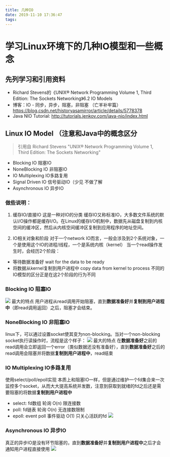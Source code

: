 ```yaml
---
title: 几种IO
date: 2019-11-10 17:36:47
tags:
---
```

# 学习Linux环境下的几种IO模型和一些概念

## 先列学习和引用资料

* Richard Stevens的《UNIX® Network Programming Volume 1, Third Edition: The Sockets Networking》6.2 IO Models
* 博客：IO - 同步，异步，阻塞，非阻塞 （亡羊补牢篇） https://blog.csdn.net/historyasamirror/article/details/5778378
* Java NIO Tutorial: http://tutorials.jenkov.com/java-nio/index.html

## Linux IO Model （注意和Java中的概念区分
> 引用自 Richard Stevens "UNIX® Network Programming Volume 1, Third Edition: The Sockets Networking" 
* Blocking IO       阻塞IO
* NoneBlocking IO   非阻塞IO
* IO Multiplexing   IO多路复用
* Signal Driven IO  信号驱动IO（少见 不做了解
* Asynchronous IO   异步IO

### 做些说明：
1. 缓存IO/直接IO
这是一种对IO的分类 缓存IO又称标准IO，大多数文件系统的默认I/O操作都是缓存I/O。在Linux的缓存I/O机制中，数据先从磁盘复制到内核空间的缓冲区，然后从内核空间缓冲区复制到应用程序的地址空间。 

2. IO相关对象和阶段
对于一个network IO而言，一般会涉及到2个系统对象，一个是使用这个IO的进程/线程，一个是系统内核（kernel） 
当一个read操作发生时，会经历2个阶段：
* 等待数据准备好 wait for the data to be ready
* 将数据从kernel复制到用户进程中 copy data from kernel to process
不同的IO模型的区分正是在这2个阶段的行为不同  

### Blocking IO 阻塞IO
![](/blog/images/BlockingIOModel.gif)
最大的特点 用户进程从read调用开始阻塞，直到**数据准备好**并**复制到用户进程中**（即read调用返回）之后，阻塞才会结束。

### NoneBlocking IO 非阻塞IO
linux下，可以通过设置socket使其变为non-blocking。当对一个non-blocking socket执行读操作时，流程是这个样子：
![](/blog/images/NonblockingIOModel.gif)
最大的特点 在**数据准备好**之前的read调用会立即返回一个error（类似数据还没有准备好），直到**数据准备好**之后的read调用会阻塞并将数据**复制到用户进程中**，read结束

### IO Multiplexing IO多路复用 
使用select/poll/epoll实现 本质上和阻塞IO一样，但是通过维护一个fd集合来一次监控多个socket，从而大大提高系统并发数，注意到获取到就绪的fd之后还是需要阻塞的将数据**复制到用户进程中**
* select: fd数组 轮询 O(n) 限连接数
* poll: fd链表 轮询 O(n) 无连接数限制 
* epoll: event poll 事件驱动 O(1) 只关心活跃的fd
![](/blog/images/IOMultiplexing.gif)

### Asynchronous IO 异步IO
真正的异步IO是没有环节阻塞的，直到**数据准备好**并**复制到用户进程中**之后才会通知用户进程直接使用
![](/blog/images/AsyncIO.gif)